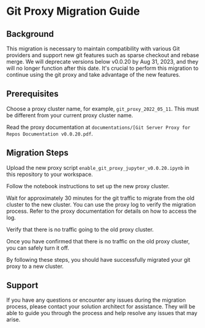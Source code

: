 # Git Proxy Migration Guide
## Background
This migration is necessary to maintain compatibility with various Git providers and support new git features such as sparse checkout and rebase merge. We will deprecate versions below v0.0.20 by Aug 31, 2023, and they will no longer function after this date. It's crucial to perform this migration to continue using the git proxy and take advantage of the new features.

## Prerequisites
Choose a proxy cluster name, for example, `git_proxy_2022_05_11`. This must be different from your current proxy cluster name.

Read the proxy documentation at `documentations/[Git Server Proxy for Repos Documentation v0.0.20.pdf`.

## Migration Steps
Upload the new proxy script `enable_git_proxy_jupyter_v0.0.20.ipynb` in this repository to your workspace.

Follow the notebook instructions to set up the new proxy cluster.

Wait for approximately 30 minutes for the git traffic to migrate from the old cluster to the new cluster. You can use the proxy log to verify the migration process. Refer to the proxy documentation for details on how to access the log.

Verify that there is no traffic going to the old proxy cluster.

Once you have confirmed that there is no traffic on the old proxy cluster, you can safely turn it off.

By following these steps, you should have successfully migrated your git proxy to a new cluster.

## Support
If you have any questions or encounter any issues during the migration process, please contact your solution architect for assistance. They will be able to guide you through the process and help resolve any issues that may arise.

